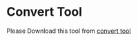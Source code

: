 # Convert Tool

Please Download this tool from [convert tool](https://github.com/OAID/Tengine/releases/tag/lite-v1.2-pre)

